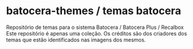 # batocera-themes / temas batocera
Repositório de temas para o sistema Batocera / Batocera Plus / Recalbox
Este repositório é apenas uma coleção.
Os créditos são dos criadores dos temas que estão identificados nas imagens dos mesmos.
